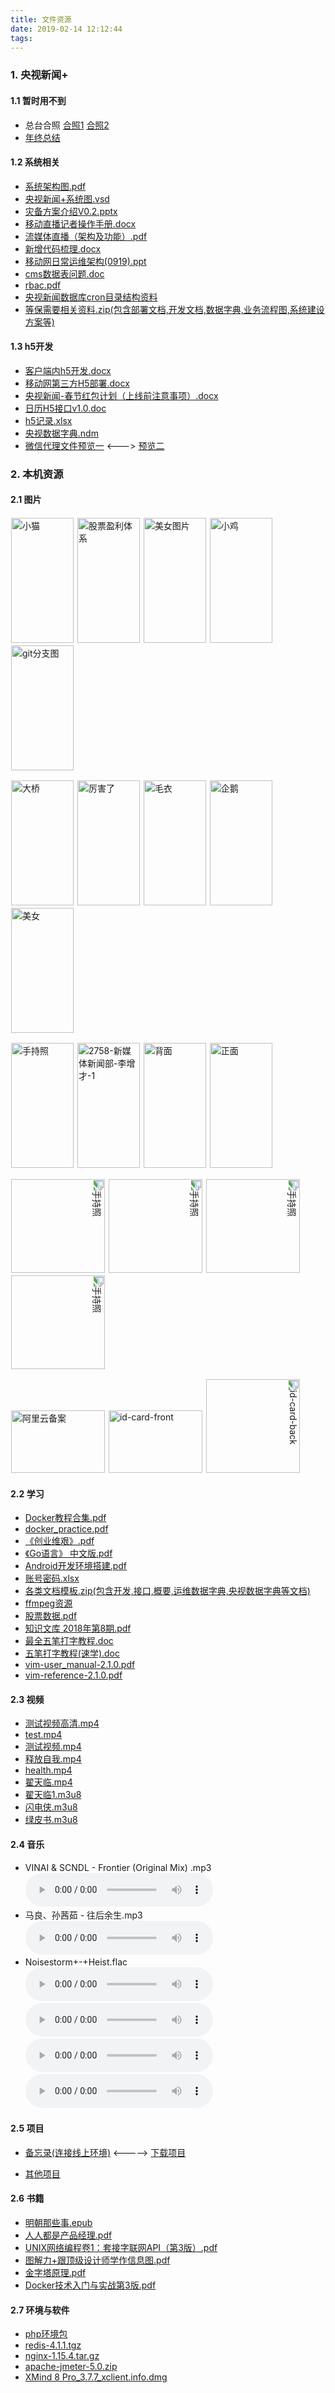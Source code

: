 ```yaml
---
title: 文件资源
date: 2019-02-14 12:12:44
tags:
---
```

### 1. 央视新闻+

#### 1.1 暂时用不到
- 总台合照
<a href="http://source.com/newscctv/img/WechatIMG33.jpeg">合照1</a>   <a href="http://source.com/newscctv/img/WechatIMG34.jpeg">合照2</a>
- <a href="http://source.com/newscctv/doc/中国国际电视总公司考核登记表--李增才.docx">年终总结</a>

#### 1.2 系统相关
- <a href="http://source.com/newscctv/doc/央视新闻+系统图.pdf">系统架构图.pdf</a>
- <a href="http://source.com/newscctv/doc/央视新闻+系统图.vsd">央视新闻+系统图.vsd</a>
- <a href="http://source.com/newscctv/doc/灾备方案介绍V0.2.pptx">灾备方案介绍V0.2.pptx</a>
- <a href="http://source.com/newscctv/doc/移动直播记者操作手册.docx">移动直播记者操作手册.docx</a>
- <a href="http://source.com/newscctv/doc/流媒体直播（架构及功能）.pdf">流媒体直播（架构及功能）.pdf</a>
- <a href="http://source.com/newscctv/doc/新增代码梳理.docx">新增代码梳理.docx</a>
- <a href="http://source.com/newscctv/doc/移动网日常运维架构(0919).ppt">移动网日常运维架构(0919).ppt</a>
- <a href="http://source.com/newscctv/doc/cms数据表问题.doc">cms数据表问题.doc</a>
- <a href="http://source.com/newscctv/doc/rbac.pdf">rbac.pdf</a>
- <a href="http://source.com/newscctv/doc/央视新闻数据库cron目录结构资料">央视新闻数据库cron目录结构资料</a>
- <a href="http://source.com/newscctv/doc/等保需要相关资料.zip">等保需要相关资料.zip(包含部署文档,开发文档,数据字典,业务流程图,系统建设方案等)</a>

#### 1.3 h5开发
- <a href="http://source.com/newscctv/doc/央视新闻+客户端内H5开发.docx">客户端内h5开发.docx</a>
- <a href="http://source.com/newscctv/doc/移动网第三方H5部署.docx">移动网第三方H5部署.docx</a>
- <a href="http://source.com/newscctv/doc/央视新闻-春节红包计划（上线前注意事项）.docx">央视新闻-春节红包计划（上线前注意事项）.docx</a>
- <a href="http://source.com/newscctv/doc/日历H5接口需求v1.0.doc">日历H5接口v1.0.doc</a>
- <a href="http://source.com/newscctv/doc/h5记录.xlsx">h5记录.xlsx</a>
- <a href="http://source.com/newscctv/doc/cctvnewsplatform.ndm">央视数据字典.ndm</a>
- <a href="http://source.com/newscctv/code/wechatproxy.txt">微信代理文件预览一</a> <---> <a href="http://localhost:4000/2019/02/15/代码片段/#1-微信用户授权代理接口">预览二</a>

### 2. 本机资源
#### 2.1 图片
<a href="http://source.com/other/img/20171002144547491.jpg" width="100px"><img src="http://source.com/other/img/20171002144547491.jpg" width="100px" height="200px" title="小猫" style="margin:0px;padding:1px;display:inline" /></a>  <a href="http://source.com/other/img/gushi.jpg"><img src="http://source.com/other/img/gushi.jpg" width="100px" height="200px" title="股票盈利体系" style="margin:0px;padding:1px;display:inline" /></a>   <a href="http://source.com/other/img/meinv.jpg"><img src="http://source.com/other/img/meinv.jpg" width="100px" height="200px" title="美女图片" style="margin:0px;padding:1px;display:inline" /></a>   <a href="http://source.com/other/img/20180607144752.gif"><img src="http://source.com/other/img/20180607144752.gif" width="100px" height="200px" title="小鸡" style="margin:0px;padding:1px;display:inline" /></a>    <a href="http://source.com/other/img/git分支图.png"><img src="http://source.com/other/img/git分支图.png" width="100px" height="200px" title="git分支图" style="margin:0px;padding:1px;display:inline" /></a>

<a href="http://source.com/other/img/大桥.jpg"><img src="http://source.com/other/img/大桥.jpg" width="100px" height="200px" title="大桥" style="margin:0px;padding:1px;display:inline" /></a>   <a href="http://source.com/other/img/厉害了.gif"><img src="http://source.com/other/img/厉害了.gif" width="100px" height="200px" title="厉害了" style="margin:0px;padding:1px;display:inline" /></a>   <a href="http://source.com/other/img/毛衣.png"><img src="http://source.com/other/img/毛衣.png" width="100px" height="200px" title="毛衣" style="margin:0px;padding:1px;display:inline" /></a>    <a href="http://source.com/other/img/企鹅.jpg"><img src="http://source.com/other/img/企鹅.jpg" width="100px" height="200px" title="企鹅" style="margin:0px;padding:1px;display:inline" /></a>   <a href="http://p1.music.126.net/mmnrdIG1z-tCVHbF_iHhoA==/109951163633574566.jpg"><img src="http://p1.music.126.net/mmnrdIG1z-tCVHbF_iHhoA==/109951163633574566.jpg" width="100px" height="200px" title="美女" style="margin:0px;padding:1px;display:inline" /></a>

<a href="http://source.com/other/img/手持照.jpg"><img src="http://source.com/other/img/手持照.jpg" width="100px" height="200px" title="手持照" style="margin:0px;padding:1px;display:inline" /></a>    <a href="http://source.com/other/img/2758-新媒体新闻部-李增才-1.jpeg"><img src="http://source.com/other/img/2758-新媒体新闻部-李增才-1.jpeg" width="100px" height="200px" title="2758-新媒体新闻部-李增才-1" style="margin:0px;padding:1px;display:inline" /></a>    <a href="http://source.com/other/img/back.jpg"><img src="http://source.com/other/img/back.jpg" width="100px" height="200px" title="背面" style="margin:0px;padding:1px;display:inline" /></a>     <a href="http://source.com/other/img/front.jpeg"><img src="http://source.com/other/img/front.jpeg" width="100px" height="200px" title="正面" style="margin:0px;padding:1px;display:inline" /></a>

<a href="http://source.com/other/img/1-1.jpeg"><img src="http://source.com/other/img/1-1.jpeg" width="150px" height="150px" title="手持照" style="margin:0px;padding:1px;display:inline;transform: rotate(90deg);" /></a>    <a href="http://source.com/other/img/1-2.jpeg"><img src="http://source.com/other/img/1-2.jpeg" width="150px" height="150px" title="手持照" style="margin:0px;padding:1px;display:inline;transform: rotate(90deg);" /></a>    <a href="http://source.com/other/img/1-3.jpeg"><img src="http://source.com/other/img/1-3.jpeg" width="150px" height="150px" title="手持照" style="margin:0px;padding:1px;display:inline;transform: rotate(90deg);" /></a>    <a href="http://source.com/other/img/1-4.jpeg"><img src="http://source.com/other/img/1-4.jpeg" width="150px" height="150px" title="手持照" style="margin:0px;padding:1px;display:inline;transform: rotate(90deg);" /></a>

<a href="http://source.com/other/img/阿里云备案.jpg"><img src="http://source.com/other/img/阿里云备案.jpg" width="150px" height="100px" title="阿里云备案" style="margin:0px;padding:1px;display:inline" /></a>    <a href="http://source.com/other/img/id-card-front.jpg"><img src="http://source.com/other/img/id-card-front.jpg" width="150px" height="100px" title="id-card-front" style="margin:0px;padding:1px;display:inline" /></a>    <a href="http://source.com/other/img/id-card-back.jpg"><img src="http://source.com/other/img/id-card-back.jpg" width="150px" height="150px" title="id-card-back" style="margin:0px;padding:1px;display:inline;transform: rotate(90deg);" /></a>

#### 2.2 学习
- <a href="http://source.com/other/doc/Docker教程合集.pdf">Docker教程合集.pdf</a>
- <a href="http://source.com/other/doc/docker_practice.pdf">docker_practice.pdf</a>
- <a href="http://source.com/other/doc/《创业维艰》.pdf">《创业维艰》.pdf</a>
- <a href="http://source.com/other/doc/《Go语言》 中文版.pdf">《Go语言》 中文版.pdf</a>
- <a href="http://source.com/other/doc/Android开发环境搭建.pdf">Android开发环境搭建.pdf</a>
- <a href="http://source.com/other/doc/账号密码.xlsx">账号密码.xlsx</a>
- <a href="http://source.com/other/doc/各类文档模板.zip">各类文档模板.zip(包含开发,接口,概要,运维数据字典,央视数据字典等文档)</a>
- <a href="http://source.com/other/doc/ffmpeg/ffmpeg-all.html">ffmpeg资源</a>
- <a href="http://source.com/other/doc/股票数据.pdf">股票数据.pdf</a>
- <a href="http://source.com/other/doc/知识文库 2018年第8期.pdf">知识文库 2018年第8期.pdf</a>
- <a href="http://source.com/other/doc/最全五笔打字教程.doc">最全五笔打字教程.doc</a>
- <a href="http://source.com/other/doc/五笔打字教程(速学).doc">五笔打字教程(速学).doc</a>
- <a href="http://source.com/other/doc/vim-user_manual-2.1.0.pdf">vim-user_manual-2.1.0.pdf</a>
- <a href="http://source.com/other/doc/vim-reference-2.1.0.pdf">vim-reference-2.1.0.pdf</a>


#### 2.3 视频
- <a href="http://source.com/ckplayer/index.php?video=http://source.com/other/video/测试视频高清.mp4&name=测试视频高清">测试视频高清.mp4</a>
- <a href="http://source.com/ckplayer/index.php?video=http://source.com/other/video/test.mp4&name=测试视频">test.mp4</a>
- <a href="http://source.com/ckplayer/index.php?video=http://source.com/other/video/测试视频.mp4&name=测试视频">测试视频.mp4</a>
- <a href="http://source.com/ckplayer/index.php?video=http://source.com/other/video/释放自我.mp4&name=释放自我">释放自我.mp4</a>
- <a href="http://source.com/ckplayer/index.php?video=http://source.com/other/video/health.mp4&name=health">health.mp4</a>
- <a href="http://source.com/ckplayer/index.php?video=http://source.com/other/video/翟天临.mp4&name=翟天临">翟天临.mp4</a>
- <a href="http://source.com/ckplayer/index.php?video=http://source.com/other/video/haha/haha.m3u8&name=翟天临1&type=m3u8">翟天临1.m3u8</a>
- <a href="http://source.com/ckplayer/index.php?video=http://source.com/other/video/flash/index.m3u8&name=闪电侠&type=m3u8">闪电侠.m3u8</a>
- <a href="http://source.com/ckplayer/index.php?video=http://source.com/other/video/绿皮书/index.m3u8&name=绿皮书&type=m3u8">绿皮书.m3u8</a>

#### 2.4 音乐
- VINAI & SCNDL - Frontier (Original Mix) .mp3 </br>
<audio src="http://source.com/other/audio/VINAI & SCNDL - Frontier (Original Mix) .mp3" controls="controls"></audio>
- 马良、孙茜茹 - 往后余生.mp3 </br>
<audio src="http://source.com/other/audio/马良、孙茜茹 - 往后余生.mp3" controls="controls"></audio>
- Noisestorm+-+Heist.flac</br>
<audio src="http://source.com/other/audio/Noisestorm+-+Heist.flac" controls="controls"></audio>
<audio src="http://source.com/other/audio/iKON-I'M+OK.flac" controls="controls"></audio>
<audio src="http://source.com/other/audio/往后余生.mp3" controls="controls"></audio>
<audio src="http://source.com/other/audio/Ahxello - Frisbee.mp3" controls="controls"></audio>

#### 2.5 项目
- <a href="http://source.com/other/project/memo_online/index.html">备忘录(连接线上环境)</a> <-----> <a href="http://source.com/other/project/memo_online.zip">下载项目</a>

- <a href="http://source.com/newscctv/project">其他项目</a>

#### 2.6 书籍
- <a href="http://source.com/other/book/明朝那些事.epub">明朝那些事.epub</a> 
- <a href="http://source.com/other/book/人人都是产品经理.pdf">人人都是产品经理.pdf</a> 
- <a href="http://source.com/other/book/UNIX网络编程卷1：套接字联网API（第3版）.pdf">UNIX网络编程卷1：套接字联网API（第3版）.pdf</a> 
- <a href="http://source.com/other/book/图解力+跟顶级设计师学作信息图.pdf">图解力+跟顶级设计师学作信息图.pdf</a> 
- <a href="http://source.com/other/book/金字塔原理.pdf">金字塔原理.pdf</a> 
- <a href="http://source.com/other/book/Docker技术入门与实战第3版.pdf">Docker技术入门与实战第3版.pdf</a> 

#### 2.7 环境与软件
- <a href="http://source.com/other/software/php">php环境包</a>
- <a href="http://source.com/other/software/redis-4.1.1.tgz">redis-4.1.1.tgz</a>
- <a href="http://source.com/other/software/nginx-1.15.4.tar.gz">nginx-1.15.4.tar.gz</a>
- <a href="http://source.com/other/software/apache-jmeter-5.0.zip">apache-jmeter-5.0.zip</a>
- <a href="http://source.com/other/software/XMind 8 Pro_3.7.7_xclient.info.dmg">XMind 8 Pro_3.7.7_xclient.info.dmg</a>












